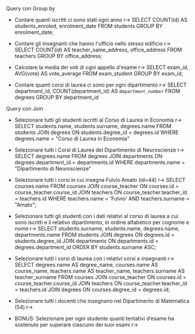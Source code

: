 Query con Group by
- Contare quanti iscritti ci sono stati ogni anno
r-> SELECT COUNT(id) AS students_enroled, enrolment_date FROM students GROUP BY enrolment_date;

- Contare gli insegnanti che hanno l'ufficio nello stesso edificio
r-> SELECT COUNT(id) AS teacher_same_address, office_address FROM teachers GROUP BY office_address;

- Calcolare la media dei voti di ogni appello d'esame
r-> SELECT exam_id, AVG(vote) AS vote_average FROM exam_student GROUP BY exam_id;

- Contare quanti corsi di laurea ci sono per ogni dipartimento
r-> SELECT department_id, COUNT(department_id) AS `department_number` FROM degrees GROUP BY department_id


Query con Join
- Selezionare tutti gli studenti iscritti al Corso di Laurea in Economia
r-> SELECT students.name, students.surname, degrees.name FROM students JOIN degrees ON students.degree_id = degrees.id WHERE degrees.name = "Corso di Laurea in Economia"

- Selezionare tutti i Corsi di Laurea del Dipartimento di Neuroscienze
r-> SELECT degrees.name FROM degrees JOIN departments ON degrees.department_id = departments.id WHERE departments.name = "Dipartimento di Neuroscienze"

- Selezionare tutti i corsi in cui insegna Fulvio Amato (id=44)
r-> SELECT courses.name FROM courses JOIN course_teacher ON courses.id = course_teacher.course_id JOIN teachers ON course_teacher.teacher_id = teachers.id WHERE teachers.name = 'Fulvio' AND teachers.surname = "Amato";

- Selezionare tutti gli studenti con i dati relativi al corso di laurea a cui sono iscritti e il relativo dipartimento, in ordine alfabetico per cognome e nome
r-> SELECT students.surname, students.name, degrees.name, departments.name FROM students JOIN degrees ON degrees.id = students.degree_id JOIN departments ON departments.id = degrees.department_id ORDER BY students.surname ASC;

- Selezionare tutti i corsi di laurea con i relativi corsi e insegnanti
r-> SELECT degrees.name AS degree_name, courses.name AS course_name, teachers.name AS teacher_name, teachers.surname AS teacher_surname FROM courses JOIN course_teacher ON courses.id = course_teacher.course_id JOIN teachers ON course_teacher.teacher_id = teachers.id JOIN degrees ON courses.degree_id = degrees.id;


- Selezionare tutti i docenti che insegnano nel Dipartimento di Matematica (54)
r-> 

- BONUS: Selezionare per ogni studente quanti tentativi d’esame ha sostenuto per superare ciascuno dei suoi esami
r-> 